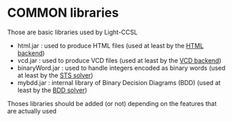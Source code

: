 # COMMON libraries

Those are basic libraries used by Light-CCSL

- html.jar : used to produce HTML files (used at least by the [HTML backend](../jar))
- vcd.jar : used to produce VCD files (used at least by the [VCD backend](../jar))
- binaryWord.jar : used to handle integers encoded as binary words (used at least by the [STS solver](../jar))
- mybdd.jar : internal library of Binary Decision Diagrams (BDD) (used at least by the [BDD solver](../jar)) 

Thoses libraries should be added (or not) depending on the features that are actually used

